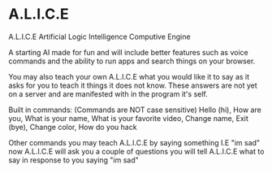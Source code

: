 # A.L.I.C.E
A.L.I.C.E
    Artificial
    Logic
    Intelligence
    Computive
    Engine
  
A starting AI made for fun and will include better features such as voice commands and the ability to run apps and search things on your browser.

You may also teach your own A.L.I.C.E what you would like it to say as it asks for you to teach it things it does not know. These answers are not yet on a server and are manifested with in the program it's self.

Built in commands:
(Commands are NOT case sensitive)
Hello (hi), How are you, What is your name, What is your favorite video, Change name, Exit (bye), Change color, How do you hack
  
  
Other commands you may teach A.L.I.C.E by saying something I.E "im sad" now A.L.I.C.E will ask you a couple of questions you will tell A.L.I.C.E what to say in response to you saying "im sad"

